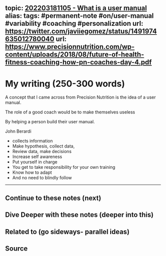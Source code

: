 topic: [202203181105 - What is a user manual](.md)
alias: 
tags: #permanent-note #on/user-manual #variability #coaching #personalization
url: https://twitter.com/javiiegomez/status/1491974635012780040
url: https://www.precisionnutrition.com/wp-content/uploads/2018/08/future-of-health-fitness-coaching-how-pn-coaches-day-4.pdf
---

# My writing (250-300 words)

A concept that I came across from Precision Nutrition is the idea of a user manual.

The role of a good coach would be to make themselves useless

By helping a person build their user manual.

John Berardi
- collects information
- Make hypothesis, collect data,
- Review data, make decisions
- Increase self awareness
- Put yourself in charge
- You get to take responsibility for your own training
- Know how to adapt
- And no need to blindly follow

---
## Continue to these notes (next)

## Dive Deeper with these notes (deeper into this)
		
## Related to (go sideways- parallel ideas)
	
## Source
